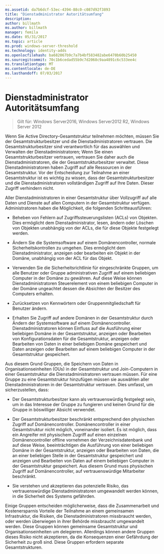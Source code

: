 ```yaml
---
ms.assetid: da7b6dcf-53ec-4394-88c0-c087d92f3893
title: "Dienstadministrator Autoritätsumfang"
description: 
author: billmath
ms.author: billmath
manager: femila
ms.date: 05/31/2017
ms.topic: article
ms.prod: windows-server-threshold
ms.technology: identity-adds
ms.openlocfilehash: ba682067b9c7a7b4bf583482abe6470b60b25450
ms.sourcegitcommit: 70c1b6cedad55b9c7d2068c9aa4891c6c533ee4c
ms.translationtype: MT
ms.contentlocale: de-DE
ms.lasthandoff: 07/03/2017
---
```

# <a name="service-administrator-scope-of-authority"></a>Dienstadministrator Autoritätsumfang

>Gilt für: Windows Server2016, Windows Server2012 R2, Windows Server 2012

Wenn Sie Active Directory-Gesamtstruktur teilnehmen möchten, müssen Sie der Gesamtstrukturbesitzer und die Dienstadministratoren vertrauen. Die Gesamtstrukturbesitzer sind verantwortlich für das auswählen und Verwalten der Dienstadministratoren; Wenn Sie einen Gesamtstrukturbesitzer vertrauen, vertrauen Sie daher auch die Dienstadministratoren, die der Gesamtstrukturbesitzer verwaltet. Diese Dienstadministratoren haben Zugriff auf alle Ressourcen in der Gesamtstruktur. Vor der Entscheidung zur Teilnahme an einer Gesamtstruktur ist es wichtig zu wissen, dass der Gesamtstrukturbesitzer und die Dienstadministratoren vollständigen Zugriff auf Ihre Daten. Dieser Zugriff verhindern nicht.  
  
Aller Dienstadministratoren in einer Gesamtstruktur über Vollzugriff auf alle Daten und Dienste auf allen Computern in der Gesamtstruktur verfügen. Administratoren haben die Möglichkeit, die folgenden Schritteausführen:  
  
-   Beheben von Fehlern auf Zugriffssteuerungslisten (ACLs) von Objekten. Dies ermöglicht dem Dienstadministrator, lesen, ändern oder Löschen von Objekten unabhängig von der ACLs, die für diese Objekte festgelegt werden.  
  
-   Ändern Sie die Systemsoftware auf einem Domänencontroller, normale Sicherheitskontrollen zu umgehen. Dies ermöglicht dem Dienstadministrator, anzeigen oder bearbeiten ein Objekt in der Domäne, unabhängig von der ACL für das Objekt.  
  
-   Verwenden Sie die Sicherheitsrichtlinie für eingeschränkte Gruppen, um alle Benutzer oder Gruppe administrativen Zugriff auf einem beliebigen Computer in der Domäne zu gewähren. Auf diese Weise können Dienstadministratoren Steuerelement von einem beliebigen Computer in der Domäne ungeachtet dessen die Absichten der Besitzer des Computers erhalten.  
  
-   Zurücksetzen von Kennwörtern oder Gruppenmitgliedschaft für Benutzer ändern.  
  
-   Erhalten Sie Zugriff auf andere Domänen in der Gesamtstruktur durch Ändern der Systemsoftware auf einem Domänencontroller. Dienstadministratoren können Einfluss auf die Ausführung einer beliebigen Domäne in der Gesamtstruktur, anzeigen oder Bearbeiten von Konfigurationsdaten für die Gesamtstruktur, anzeigen oder Bearbeiten von Daten in einer beliebigen Domäne gespeichert und Daten anzeigen oder Bearbeiten auf einem beliebigen Computer in der Gesamtstruktur gespeichert.  
  
Aus diesem Grund Gruppen, die Speichern von Daten in Organisationseinheiten (OUs) in der Gesamtstruktur und Join-Computern in einer Gesamtstruktur die Dienstadministratoren vertrauen müssen. Für eine Gruppe zu eine Gesamtstruktur hinzufügen müssen sie auswählen aller Dienstadministratoren in der Gesamtstruktur vertrauen. Dies umfasst, um sicherzustellen, dass:  
  
-   Der Gesamtstrukturbesitzer kann als vertrauenswürdig festgelegt sein, um in das Interesse der Gruppe zu fungieren und keinen Grund für die Gruppe in böswilliger Absicht verwendet.  
  
-   Der Gesamtstrukturbesitzer beschränkt entsprechend den physischen Zugriff auf Domänencontroller. Domänencontroller in einer Gesamtstruktur nicht möglich, voneinander isoliert. Es ist möglich, dass ein Angreifer mit physischem Zugriff auf einen einzelnen Domänencontroller offline vornehmen der Verzeichnisdatenbank und auf diese Weise, beeinträchtigen die Ausführung von einer beliebigen Domäne in der Gesamtstruktur, anzeigen oder Bearbeiten von Daten, die an einer beliebigen Stelle in der Gesamtstruktur gespeichert und anzeigen und Bearbeiten von Daten auf einem beliebigen Computer in der Gesamtstruktur gespeichert. Aus diesem Grund muss physischen Zugriff auf Domänencontroller, auf vertrauenswürdige Mitarbeiter beschränkt.  
  
-   Sie verstehen und akzeptieren das potenzielle Risiko, das vertrauenswürdige Dienstadministratoren umgewandelt werden können, in die Sicherheit des Systems gefährden.  
  
Einige Gruppen entscheiden möglicherweise, dass die Zusammenarbeit und Kostenersparnis Vorteile der Teilnahme an einem gemeinsamen Infrastruktur, die Risiken, die Dienstadministratoren missbraucht werden, oder werden überwiegen in ihrer Behörde missbraucht umgewandelt werden. Diese Gruppen können gemeinsame Gesamtstruktur und Organisationseinheiten um delegieren. Allerdings können andere Gruppen dieses Risiko nicht akzeptieren, da die Konsequenzen einer Gefährdung der Sicherheit zu groß sind. Diese Gruppen erfordern separate Gesamtstrukturen.  
  


